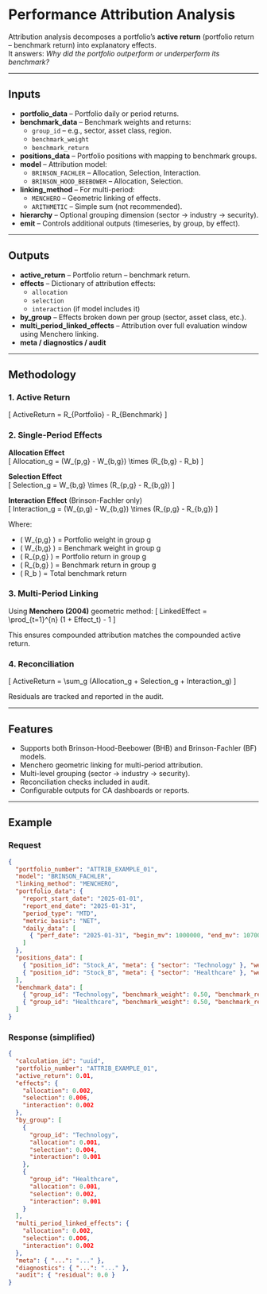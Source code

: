 
# Performance Attribution Analysis

Attribution analysis decomposes a portfolio’s **active return** (portfolio return – benchmark return) into explanatory effects.  
It answers: *Why did the portfolio outperform or underperform its benchmark?*

---

## Inputs

- **portfolio_data** – Portfolio daily or period returns.
- **benchmark_data** – Benchmark weights and returns:
  - `group_id` – e.g., sector, asset class, region.
  - `benchmark_weight`
  - `benchmark_return`
- **positions_data** – Portfolio positions with mapping to benchmark groups.
- **model** – Attribution model:
  - `BRINSON_FACHLER` – Allocation, Selection, Interaction.
  - `BRINSON_HOOD_BEEBOWER` – Allocation, Selection.
- **linking_method** – For multi-period:
  - `MENCHERO` – Geometric linking of effects.
  - `ARITHMETIC` – Simple sum (not recommended).
- **hierarchy** – Optional grouping dimension (sector → industry → security).
- **emit** – Controls additional outputs (timeseries, by group, by effect).

---

## Outputs

- **active_return** – Portfolio return – benchmark return.
- **effects** – Dictionary of attribution effects:
  - `allocation`
  - `selection`
  - `interaction` (if model includes it)
- **by_group** – Effects broken down per group (sector, asset class, etc.).
- **multi_period_linked_effects** – Attribution over full evaluation window using Menchero linking.
- **meta / diagnostics / audit**

---

## Methodology

### 1. Active Return
\[
ActiveReturn = R_{Portfolio} - R_{Benchmark}
\]

### 2. Single-Period Effects

**Allocation Effect**  
\[
Allocation_g = (W_{p,g} - W_{b,g}) \times (R_{b,g} - R_b)
\]

**Selection Effect**  
\[
Selection_g = W_{b,g} \times (R_{p,g} - R_{b,g})
\]

**Interaction Effect** (Brinson-Fachler only)  
\[
Interaction_g = (W_{p,g} - W_{b,g}) \times (R_{p,g} - R_{b,g})
\]

Where:
- \( W_{p,g} \) = Portfolio weight in group g  
- \( W_{b,g} \) = Benchmark weight in group g  
- \( R_{p,g} \) = Portfolio return in group g  
- \( R_{b,g} \) = Benchmark return in group g  
- \( R_b \) = Total benchmark return

### 3. Multi-Period Linking
Using **Menchero (2004)** geometric method:
\[
LinkedEffect = \prod_{t=1}^{n} (1 + Effect_t) - 1
\]

This ensures compounded attribution matches the compounded active return.

### 4. Reconciliation
\[
ActiveReturn = \sum_g (Allocation_g + Selection_g + Interaction_g)
\]

Residuals are tracked and reported in the audit.

---

## Features

- Supports both Brinson-Hood-Beebower (BHB) and Brinson-Fachler (BF) models.
- Menchero geometric linking for multi-period attribution.
- Multi-level grouping (sector → industry → security).
- Reconciliation checks included in audit.
- Configurable outputs for CA dashboards or reports.

---

## Example

### Request
```json
{
  "portfolio_number": "ATTRIB_EXAMPLE_01",
  "model": "BRINSON_FACHLER",
  "linking_method": "MENCHERO",
  "portfolio_data": {
    "report_start_date": "2025-01-01",
    "report_end_date": "2025-01-31",
    "period_type": "MTD",
    "metric_basis": "NET",
    "daily_data": [
      { "perf_date": "2025-01-31", "begin_mv": 1000000, "end_mv": 1070000 }
    ]
  },
  "positions_data": [
    { "position_id": "Stock_A", "meta": { "sector": "Technology" }, "weight": 0.60, "return": 0.095 },
    { "position_id": "Stock_B", "meta": { "sector": "Healthcare" }, "weight": 0.40, "return": 0.030 }
  ],
  "benchmark_data": [
    { "group_id": "Technology", "benchmark_weight": 0.50, "benchmark_return": 0.080 },
    { "group_id": "Healthcare", "benchmark_weight": 0.50, "benchmark_return": 0.040 }
  ]
}
````

### Response (simplified)

```json
{
  "calculation_id": "uuid",
  "portfolio_number": "ATTRIB_EXAMPLE_01",
  "active_return": 0.01,
  "effects": {
    "allocation": 0.002,
    "selection": 0.006,
    "interaction": 0.002
  },
  "by_group": [
    {
      "group_id": "Technology",
      "allocation": 0.001,
      "selection": 0.004,
      "interaction": 0.001
    },
    {
      "group_id": "Healthcare",
      "allocation": 0.001,
      "selection": 0.002,
      "interaction": 0.001
    }
  ],
  "multi_period_linked_effects": {
    "allocation": 0.002,
    "selection": 0.006,
    "interaction": 0.002
  },
  "meta": { "...": "..." },
  "diagnostics": { "...": "..." },
  "audit": { "residual": 0.0 }
}
```

````

